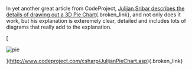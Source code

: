 In yet another great article from CodeProject, [Julijan Sribar describes the details of drawing out a 3D Pie Chart](http://www.codeproject.com/csharp/JulijanPieChart.asp){.broken_link}, and not only does it work, but his explanation is exteremely clear, detailed and includes lots of diagrams that really add to the explanation.

[
						  
<img alt="pie" hspace="0" src="http://msdn.microsoft.com/vbasic/art/blogart/piechart1.jpg" align="baseline" border="0" />
				  
](http://www.codeproject.com/csharp/JulijanPieChart.asp){.broken_link} 

 